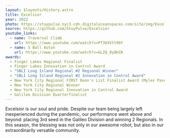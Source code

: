```yaml
---
layout: $layouts/History.astro
title: Excelsior
year: 2022
photo: https://stuypulse.nyc3.cdn.digitaloceanspaces.com/site/img/Excelsior.JPG
source: https://github.com/StuyPulse/Excelsior
youtube_links:
  - name: Traversal Climb
    url: https://www.youtube.com/watch?v=Pf36XVtt9bY
  - name: 5 Ball Auton
    url: https://www.youtube.com/watch?v=GLZQ_8yQHZA
awards:
  - Finger Lakes Regional Finalist
  - Finger Lakes Innovation in Control Award
  - "SBLI Long Island Regional #2 Regional Winner"
  - "SBLI Long Island Regional #2 Innovation in Control Award"
  - New York City Regional FIRST Dean's List Finalist Award (Myles Pasetsky)
  - New York City Regional Winner
  - New York City Regional Innovation in Control Award
  - Galileo Division Quarterfinalist
---
```


Excelsior is our soul and pride. Despite our team being largely left inexperienced during the pandemic, our performance went above and beyond: placing 3rd seed in the Galileo Division and winning 2 Regionals. In this season, the blessing was not only in our awesome robot, but also in our extraordinarily versatile community.
